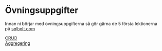 # Övningsuppgifter

Innan ni börjar med övningsuppgifterna så gör gärna de 5 första lektionerna på [sqlbolt.com](https://sqlbolt.com/)

[CRUD](https://github.com/everyloop/NET24-Databases/blob/master/Exercises/CRUD.md)  
[Aggregering](https://github.com/everyloop/NET24-Databases/blob/master/Exercises/Aggregering.md)  

